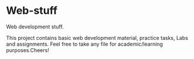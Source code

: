 # Web-stuff
Web development stuff.

This project contains basic web development material, practice tasks, Labs and assignments. Feel free to take any file for academic/learning purposes.Cheers!
